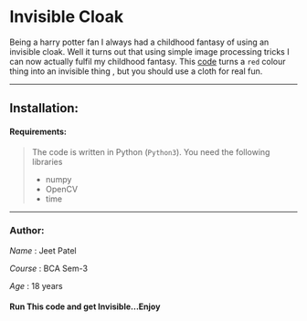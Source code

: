 # Invisible Cloak

Being a harry potter fan I always had a childhood fantasy of using an invisible cloak. Well it turns out that 
using simple image processing tricks I can now actually fulfil my childhood fantasy. 
This [code](invisible_cloak.py) turns a `red` colour thing into an invisible thing , but you should use a cloth for real fun.

---


## Installation:

#### Requirements:

> The code is written in Python (`Python3`).
> You need the following libraries
> - numpy
> - OpenCV
> - time
---
### Author:

*Name*  : Jeet Patel

*Course* : BCA Sem-3 

*Age*   : 18 years

#### Run This code and get Invisible...Enjoy
